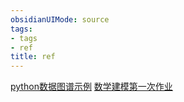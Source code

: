 ```yaml
---
obsidianUIMode: source
tags: 
- tags
- ref
title: ref
---
```


[python数据图谱示例](term/ref/python数据图谱示例.md)
[数学建模第一次作业](E:\VSCODE\Markdown\glossary\content/term/ref/数学建模第一次作业.md)
